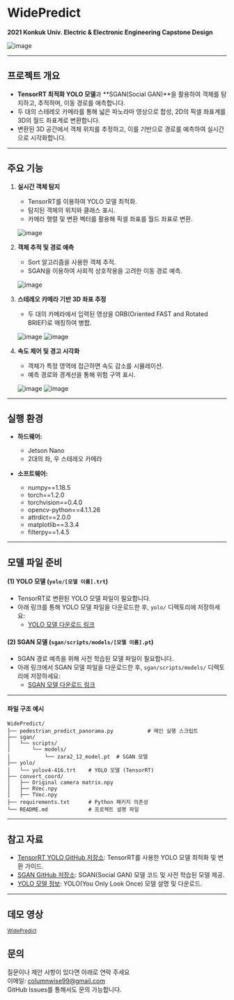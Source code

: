 # WidePredict

**2021 Konkuk Univ. Electric &amp; Electronic Engineering Capstone Design**

![image](https://github.com/user-attachments/assets/567017ba-43ff-4302-ae8b-ed5ed11242e0)

---

## **프로젝트 개요**

- **TensorRT 최적화 YOLO 모델**과 **SGAN(Social GAN)**을 활용하여 객체를 탐지하고, 추적하며, 이동 경로를 예측합니다.  
- 두 대의 스테레오 카메라를 통해 넓은 파노라마 영상으로 합성, 2D의 픽셀 좌표계를 3D의 월드 좌표계로 변환합니다.  
- 변환된 3D 공간에서 객체 위치를 추정하고, 이를 기반으로 경로를 예측하여 실시간으로 시각화합니다.

---

## **주요 기능**

1. **실시간 객체 탐지**

   - TensorRT를 이용하여 YOLO 모델 최적화.
   - 탐지된 객체의 위치와 클래스 표시.
   - 카메라 행렬 및 변환 벡터를 활용해 픽셀 좌표를 월드 좌표로 변환.

   ![image](https://github.com/user-attachments/assets/e36cbc6c-bf3e-4f3c-aa20-298835aefc23)

2. **객체 추적 및 경로 예측**

   - Sort 알고리즘을 사용한 객체 추적.
   - SGAN을 이용하여 사회적 상호작용을 고려한 이동 경로 예측.

   ![image](https://github.com/user-attachments/assets/2148c3dd-7968-4260-a3cc-7a232c8fcc3b)

3. **스테레오 카메라 기반 3D 좌표 추정**

   - 두 대의 카메라에서 입력된 영상을 ORB(Oriented FAST and Rotated BRIEF)로 매칭하여 병합.

   ![image](https://github.com/user-attachments/assets/0e48a54b-80ba-4574-b621-4af912196cdb)
   ![image](https://github.com/user-attachments/assets/c12af739-6986-4fb1-aec8-ba8469e37dc9)

4. **속도 제어 및 경고 시각화**

   - 객체가 특정 영역에 접근하면 속도 감소를 시뮬레이션.
   - 예측 경로와 경계선을 통해 위험 구역 표시.

   ![image](https://github.com/user-attachments/assets/5b9edafc-d2b3-4bf3-8d29-cbc3666a2100)
   ![image](https://github.com/user-attachments/assets/bbbd7b9e-ce41-48a2-9372-34b090322f40)

---

## **실행 환경**

- **하드웨어:**

  - Jetson Nano
  - 2대의 좌, 우 스테레오 카메라

- **소프트웨어:**
  - numpy==1.18.5
  - torch==1.2.0
  - torchvision==0.4.0
  - opencv-python==4.1.1.26
  - attrdict==2.0.0
  - matplotlib==3.3.4
  - filterpy==1.4.5

---

## **모델 파일 준비**

#### (1) YOLO 모델 (`yolo/[모델 이름].trt`)

- TensorRT로 변환된 YOLO 모델 파일이 필요합니다.
- 아래 링크를 통해 YOLO 모델 파일을 다운로드한 후, `yolo/` 디렉토리에 저장하세요:
  - [YOLO 모델 다운로드 링크](https://github.com/AlexeyAB/darknet?tab=readme-ov-file)

#### (2) SGAN 모델 (`sgan/scripts/models/[모델 이름].pt`)

- SGAN 경로 예측을 위해 사전 학습된 모델 파일이 필요합니다.
- 아래 링크에서 SGAN 모델 파일을 다운로드한 후, `sgan/scripts/models/` 디렉토리에 저장하세요:
  - [SGAN 모델 다운로드 링크](https://github.com/agrimgupta92/sgan)

---

#### **파일 구조 예시**

```plaintext
WidePredict/
├── pedestrian_predict_panorama.py           # 메인 실행 스크립트
├── sgan/
│   └── scripts/
│       └── models/
│           └── zara2_12_model.pt  # SGAN 모델
├── yolo/
│   └── yolov4-416.trt    # YOLO 모델 (TensorRT)
├── convert_coord/
│   ├── Original camera matrix.npy
│   ├── RVec.npy
│   ├── TVec.npy
├── requirements.txt      # Python 패키지 의존성
└── README.md             # 프로젝트 설명 파일
```

---

## **참고 자료**

- [TensorRT YOLO GitHub 저장소](https://github.com/AlexeyAB/darknet?tab=readme-ov-file): TensorRT를 사용한 YOLO 모델 최적화 및 변환 가이드.
- [SGAN GitHub 저장소](https://github.com/agrimgupta92/sgan): SGAN(Social GAN) 모델 코드 및 사전 학습된 모델 제공.
- [YOLO 모델 정보](https://pjreddie.com/darknet/yolo/): YOLO(You Only Look Once) 모델 설명 및 다운로드.

---

## **데모 영상**

<sup>[WidePredict](https://youtu.be/uzITWY4wk8c)</sup>

## **문의**

질문이나 제안 사항이 있다면 아래로 연락 주세요  
이메일: columnwise99@gmail.com  
GitHub Issues를 통해서도 문의 가능합니다.
